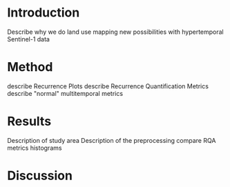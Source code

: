 # Introduction
Describe why we do land use mapping
new possibilities with hypertemporal Sentinel-1 data

# Method
   describe Recurrence Plots
   describe Recurrence Quantification Metrics
   describe "normal" multitemporal metrics
## 

# Results
Description of study area
Description of the preprocessing
   compare RQA metrics histograms 
# Discussion


